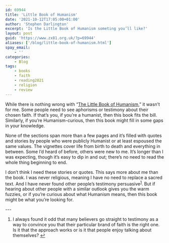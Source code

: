 ```yaml
---
id: 69944
title: 'Little Book of Humanism'
date: '2021-10-12T17:05:00+01:00'
author: 'Stephen Darlington'
excerpt: 'Is the Little Book of Humanism someting you’ll like?'
layout: post
guid: 'https://www.zx81.org.uk/?p=69944'
aliases: ['/blog/little-book-of-humanism.html']
spay_email:
    - ''
categories:
    - Blog
tags:
    - books
    - faith
    - reading2021
    - religion
    - review
---
```


<span style="font-size: revert; font-weight: 400;">While there is nothing wrong with “</span>[The Little Book of Humanism](https://amzn.to/3AxvtPk)<span style="font-size: revert; font-weight: 400;">,” it wasn’t for me. Some people need to see aphorisms or testimony about their chosen faith. If that’s you, if you’re a humanist, then this book fits the bill. Similarly, if you’re Humanism-curious, then this book might fill in some gaps in your knowledge.</span>

None of the sections span more than a few pages and it’s filled with quotes and stories by people who were publicly Humanist or at least espoused the same values. The vignettes cover life from birth to death and everything in between. Some I’d heard of before, others were new to me. It’s longer than I was expecting, though it’s easy to dip in and out; there’s no need to read the whole thing beginning to end.

I don’t think I need these stories or quotes. This says more about me than the book. I was never religious, meaning I have no need to replace a sacred text. And I have never found other people’s testimony persuasive<sup>[1](#fn1-31097 "see footnote")</sup>. But if hearing about other people with a similar outlook gives you the warm fuzzies, or if you’re curious about what Humanism means, then this book might be what you’re looking for.

<div class="footnotes">---

1. I always found it odd that many believers go straight to testimony as a way to convince you that their particular brand of faith is the right one. Is it that the approach works or is it that people enjoy talking about themselves? [↩︎](#fnr1-31097 "return to article")

</div>